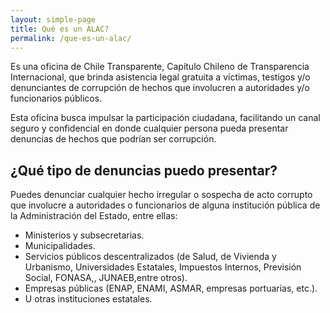 ```yaml
---
layout: simple-page
title: Qué es un ALAC?
permalink: /que-es-un-alac/
---
```


Es una oficina de Chile Transparente, Capítulo Chileno de Transparencia Internacional, que brinda asistencia legal gratuita a víctimas, testigos y/o denunciantes de corrupción de hechos que involucren a autoridades y/o funcionarios públicos.

Esta oficina busca impulsar la participación ciudadana, facilitando un canal seguro y confidencial en donde cualquier persona pueda presentar denuncias de hechos que podrían ser corrupción.

## ¿Qué tipo de denuncias puedo presentar?

Puedes denunciar cualquier hecho irregular o sospecha de acto corrupto que involucre a autoridades o funcionarios de alguna institución pública de la Administración del Estado, entre ellas:

- Ministerios y subsecretarias.
- Municipalidades.
- Servicios públicos descentralizados (de Salud, de Vivienda y Urbanismo, Universidades Estatales, Impuestos Internos, Previsión Social, FONASA,, JUNAEB,entre otros).
- Empresas públicas (ENAP, ENAMI, ASMAR, empresas portuarias, etc.).
- U otras instituciones estatales.

